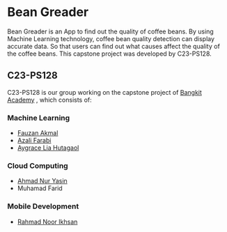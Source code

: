 # Bean Greader
Bean Greader is an App to find out the quality of coffee beans. By using Machine Learning technology, coffee bean quality detection can display accurate data. So that users can find out what causes affect the quality of the coffee beans. This capstone project was developed by C23-PS128.

## C23-PS128
C23-PS128 is our group working on the capstone project of [Bangkit Academy](https://grow.google/intl/id_id/bangkit/) , which consists of:

### Machine Learning
- [Fauzan Akmal](https://github.com/fznakml135)
- [Azali Farabi](https://github.com/farabifarabi)
- [Aygrace Lia Hutagaol](https://github.com/aygracelia)

### Cloud Computing
- [Ahmad Nur Yasin](https://github.com/akhmadnuryasin)
- Muhamad Farid

### Mobile Development
- [Rahmad Noor Ikhsan](https://github.com/rahmadnoorikhsan)
